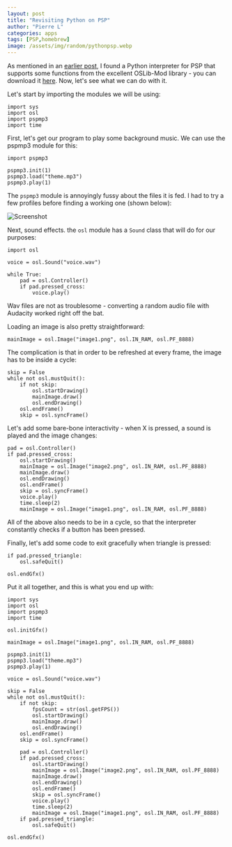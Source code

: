 ```yaml
---
layout: post
title: "Revisiting Python on PSP"
author: "Pierre L"
categories: apps
tags: [PSP,homebrew]
image: /assets/img/random/pythonpsp.webp
---
```


As mentioned in an [earlier post](https://psp-archive.github.io/apps/python-PSP.html), I found a Python interpreter for PSP that supports some functions from the excellent OSLib-Mod library - you can download it [here](https://archive.org/details/stackless-oslib-mod-by-sakya-2009-08-07). Now, let's see what we can do with it.

Let's start by importing the modules we will be using:

```
import sys
import osl
import pspmp3
import time
```

First, let's get our program to play some background music. We can use the pspmp3 module for this:

```
import pspmp3

pspmp3.init(1)
pspmp3.load("theme.mp3")
pspmp3.play(1)
```

The `pspmp3` module is annoyingly fussy about the files it is fed. I had to try a few profiles before finding a working one (shown below):

![Screenshot](https://github.com/PSP-Archive/PSP-Archive.github.io/raw/gh-pages/assets/img/random/profile-pspython.webp)

Next, sound effects. the `osl` module has a `Sound` class that will do for our purposes:

```
import osl

voice = osl.Sound("voice.wav")

while True:
    pad = osl.Controller()
    if pad.pressed_cross:
        voice.play()
```

Wav files are not as troublesome - converting a random audio file with Audacity worked right off the bat.

Loading an image is also pretty straightforward:

`mainImage = osl.Image("image1.png", osl.IN_RAM, osl.PF_8888)`

The complication is that in order to be refreshed at every frame, the image has to be inside a cycle:

```
skip = False
while not osl.mustQuit():
    if not skip:
        osl.startDrawing()
        mainImage.draw()
        osl.endDrawing()
    osl.endFrame()
    skip = osl.syncFrame()
```

Let's add some bare-bone interactivity - when X is pressed, a sound is played and the image changes:

```
pad = osl.Controller()
if pad.pressed_cross:
	osl.startDrawing()
	mainImage = osl.Image("image2.png", osl.IN_RAM, osl.PF_8888)
	mainImage.draw()
	osl.endDrawing()
	osl.endFrame()
	skip = osl.syncFrame()
	voice.play()
	time.sleep(2)
	mainImage = osl.Image("image1.png", osl.IN_RAM, osl.PF_8888)
```

All of the above also needs to be in a cycle, so that the interpreter constantly checks if a button has been pressed. 

Finally, let's add some code to exit gracefully when triangle is pressed:

```
if pad.pressed_triangle:
	osl.safeQuit()

osl.endGfx()
```

Put it all together, and this is what you end up with:

```
import sys
import osl
import pspmp3
import time

osl.initGfx()

mainImage = osl.Image("image1.png", osl.IN_RAM, osl.PF_8888)

pspmp3.init(1)
pspmp3.load("theme.mp3")
pspmp3.play(1)

voice = osl.Sound("voice.wav")

skip = False
while not osl.mustQuit():
    if not skip:
        fpsCount = str(osl.getFPS())
        osl.startDrawing()
        mainImage.draw()
        osl.endDrawing()
    osl.endFrame()
    skip = osl.syncFrame()

    pad = osl.Controller()
    if pad.pressed_cross:
        osl.startDrawing()
        mainImage = osl.Image("image2.png", osl.IN_RAM, osl.PF_8888)
        mainImage.draw()
        osl.endDrawing()
        osl.endFrame()
        skip = osl.syncFrame()
        voice.play()
        time.sleep(2)
        mainImage = osl.Image("image1.png", osl.IN_RAM, osl.PF_8888)
    if pad.pressed_triangle:
        osl.safeQuit()

osl.endGfx()
```
